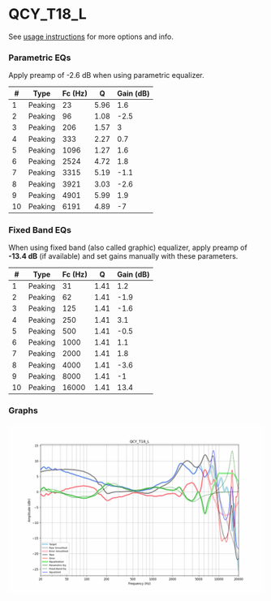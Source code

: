 # QCY_T18_L
See [usage instructions](https://github.com/jaakkopasanen/AutoEq#usage) for more options and info.

### Parametric EQs
Apply preamp of -2.6 dB when using parametric equalizer.

|   # | Type    |   Fc (Hz) |    Q |   Gain (dB) |
|-----|---------|-----------|------|-------------|
|   1 | Peaking |        23 | 5.96 |         1.6 |
|   2 | Peaking |        96 | 1.08 |        -2.5 |
|   3 | Peaking |       206 | 1.57 |         3   |
|   4 | Peaking |       333 | 2.27 |         0.7 |
|   5 | Peaking |      1096 | 1.27 |         1.6 |
|   6 | Peaking |      2524 | 4.72 |         1.8 |
|   7 | Peaking |      3315 | 5.19 |        -1.1 |
|   8 | Peaking |      3921 | 3.03 |        -2.6 |
|   9 | Peaking |      4901 | 5.99 |         1.9 |
|  10 | Peaking |      6191 | 4.89 |        -7   |

### Fixed Band EQs
When using fixed band (also called graphic) equalizer, apply preamp of **-13.4 dB** (if available) and set gains manually with these parameters.

|   # | Type    |   Fc (Hz) |    Q |   Gain (dB) |
|-----|---------|-----------|------|-------------|
|   1 | Peaking |        31 | 1.41 |         1.2 |
|   2 | Peaking |        62 | 1.41 |        -1.9 |
|   3 | Peaking |       125 | 1.41 |        -1.6 |
|   4 | Peaking |       250 | 1.41 |         3.1 |
|   5 | Peaking |       500 | 1.41 |        -0.5 |
|   6 | Peaking |      1000 | 1.41 |         1.1 |
|   7 | Peaking |      2000 | 1.41 |         1.8 |
|   8 | Peaking |      4000 | 1.41 |        -3.6 |
|   9 | Peaking |      8000 | 1.41 |        -1   |
|  10 | Peaking |     16000 | 1.41 |        13.4 |

### Graphs
![](./QCY_T18_L.png)
